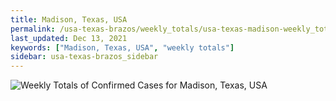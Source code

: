 ```yaml
---
title: Madison, Texas, USA
permalink: /usa-texas-brazos/weekly_totals/usa-texas-madison-weekly_totals.html
last_updated: Dec 13, 2021
keywords: ["Madison, Texas, USA", "weekly totals"]
sidebar: usa-texas-brazos_sidebar
---
```


![Weekly Totals of Confirmed Cases for Madison, Texas, USA](/covid_tracker/images/graphs/usa-texas-madison-weekly_totals_graph.png)
